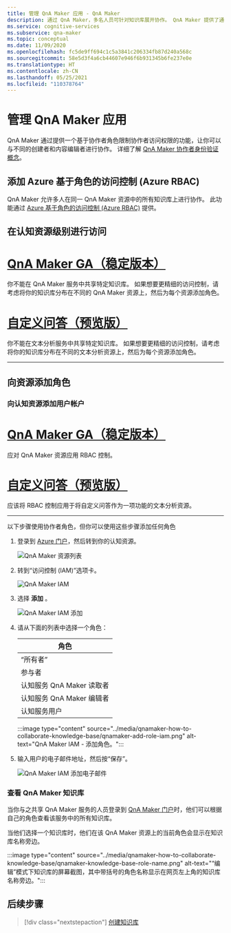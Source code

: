 ```yaml
---
title: 管理 QnA Maker 应用 - QnA Maker
description: 通过 QnA Maker，多名人员可针对知识库展开协作。 QnA Maker 提供了通过主动学习来提高知识库质量的功能。 用户可以在不删除或更改现有问题的情况下查看、接受或拒绝以及添加问题。
ms.service: cognitive-services
ms.subservice: qna-maker
ms.topic: conceptual
ms.date: 11/09/2020
ms.openlocfilehash: fc5de9ff694c1c5a3841c206334fb87d240a568c
ms.sourcegitcommit: 58e5d3f4a6cb44607e946f6b931345b6fe237e0e
ms.translationtype: HT
ms.contentlocale: zh-CN
ms.lasthandoff: 05/25/2021
ms.locfileid: "110378764"
---
```

# <a name="manage-qna-maker-app"></a>管理 QnA Maker 应用

QnA Maker 通过提供一个基于协作者角色限制协作者访问权限的功能，让你可以与不同的创建者和内容编辑者进行协作。
详细了解 [QnA Maker 协作者身份验证概念](../Concepts/role-based-access-control.md)。

## <a name="add-azure-role-based-access-control-azure-rbac"></a>添加 Azure 基于角色的访问控制 (Azure RBAC)

QnA Maker 允许多人在同一 QnA Maker 资源中的所有知识库上进行协作。 此功能通过 [Azure 基于角色的访问控制 (Azure RBAC)](../../../role-based-access-control/role-assignments-portal.md) 提供。

## <a name="access-at-the-cognitive-resource-level"></a>在认知资源级别进行访问

# <a name="qna-maker-ga-stable-release"></a>[QnA Maker GA（稳定版本）](#tab/v1)

你不能在 QnA Maker 服务中共享特定知识库。 如果想要更精细的访问控制，请考虑将你的知识库分布在不同的 QnA Maker 资源上，然后为每个资源添加角色。

# <a name="custom-question-answering-preview-release"></a>[自定义问答（预览版）](#tab/v2)

你不能在文本分析服务中共享特定知识库。 如果想要更精细的访问控制，请考虑将你的知识库分布在不同的文本分析资源上，然后为每个资源添加角色。

---

## <a name="add-a-role-to-a-resource"></a>向资源添加角色

### <a name="add-a-user-account-to-the-cognitive-resource"></a>向认知资源添加用户帐户

# <a name="qna-maker-ga-stable-release"></a>[QnA Maker GA（稳定版本）](#tab/v1)

应对 QnA Maker 资源应用 RBAC 控制。

# <a name="custom-question-answering-preview-release"></a>[自定义问答（预览版）](#tab/v2)

应该将 RBAC 控制应用于将自定义问答作为一项功能的文本分析资源。

---

以下步骤使用协作者角色，但你可以使用这些步骤添加任何角色

1. 登录到 [Azure 门户](https://portal.azure.com/)，然后转到你的认知资源。

    ![QnA Maker 资源列表](../media/qnamaker-how-to-collaborate-knowledge-base/qnamaker-resource-list.png)

1. 转到“访问控制 (IAM)”选项卡。

    ![QnA Maker IAM](../media/qnamaker-how-to-collaborate-knowledge-base/qnamaker-iam.png)

1. 选择 **添加** 。

    ![QnA Maker IAM 添加](../media/qnamaker-how-to-collaborate-knowledge-base/qnamaker-iam-add.png)

1. 请从下面的列表中选择一个角色：

    |角色|
    |--|
    |“所有者”|
    |参与者|
    |认知服务 QnA Maker 读取者|
    |认知服务 QnA Maker 编辑者|
    |认知服务用户|

    :::image type="content" source="../media/qnamaker-how-to-collaborate-knowledge-base/qnamaker-add-role-iam.png" alt-text="QnA Maker IAM - 添加角色。":::

1. 输入用户的电子邮件地址，然后按“保存”。

    ![QnA Maker IAM 添加电子邮件](../media/qnamaker-how-to-collaborate-knowledge-base/qnamaker-iam-add-email.png)

### <a name="view-qna-maker-knowledge-bases"></a>查看 QnA Maker 知识库

当你与之共享 QnA Maker 服务的人员登录到 [QnA Maker 门户](https://qnamaker.ai)时，他们可以根据自己的角色查看该服务中的所有知识库。

当他们选择一个知识库时，他们在该 QnA Maker 资源上的当前角色会显示在知识库名称旁边。

:::image type="content" source="../media/qnamaker-how-to-collaborate-knowledge-base/qnamaker-knowledge-base-role-name.png" alt-text="“编辑”模式下知识库的屏幕截图，其中带括号的角色名称显示在网页左上角的知识库名称旁边。":::

## <a name="next-steps"></a>后续步骤

> [!div class="nextstepaction"]
> [创建知识库](./manage-knowledge-bases.md)
